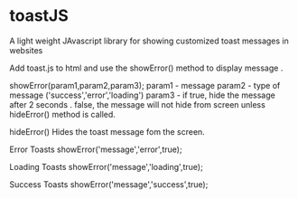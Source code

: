 # toastJS
A light weight JAvascript library for showing customized toast messages in websites

Add toast.js to html and use the showError() method to display message .

showError(param1,param2,param3);
param1 - message
param2 - type of message ('success','error','loading')
param3 - if true, hide the message after 2 seconds . 
         false, the message will not hide from screen unless hideError() method is called.

hideError() 
Hides the toast message fom the screen.

Error Toasts
showError('message','error',true);

Loading Toasts
showError('message','loading',true);

Success Toasts
showError('message','success',true);
